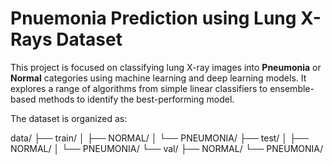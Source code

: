 # Pnuemonia Prediction using Lung X-Rays Dataset


This project is focused on classifying lung X-ray images into **Pneumonia** or **Normal** categories using machine learning and deep learning models. It explores a range of algorithms from simple linear classifiers to ensemble-based methods to identify the best-performing model. 

The dataset is organized as:

data/
├── train/
│ ├── NORMAL/
│ └── PNEUMONIA/
├── test/
│ ├── NORMAL/
│ └── PNEUMONIA/
└── val/
├── NORMAL/
└── PNEUMONIA/
